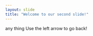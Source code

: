 ```yaml
---
layout: slide
title: "Welcome to our second slide!"
---
```

any thing
Use the left arrow to go back!

